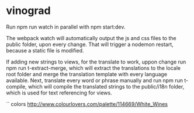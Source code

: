 # vinograd

Run npm run watch in parallel with npm start:dev.

The webpack watch will automatically output the js and css files to the public folder,
upon every change. That will trigger a nodemon restart, because a static file is modified.

If adding new strings to views, for the translate to work, uppon change run npm run t-extract-merge,
which will extract the translations to the locale root folder and merge the translation template
with every language available.
Next, translate every word or phrase manually and run npm run t-compile, which will compile the
translated strings to the public/i18n folder, which is used for text referencing for views.

`` colors
http://www.colourlovers.com/palette/114669/White_Wines
